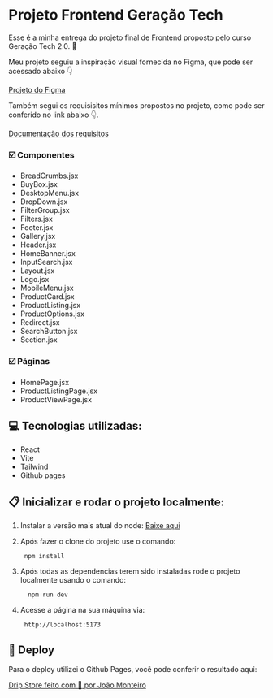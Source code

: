 # Projeto Frontend Geração Tech

Esse é a minha entrega do projeto final de Frontend proposto pelo curso Geração Tech 2.0. :raised_hands:

Meu projeto seguiu a inspiração visual fornecida no Figma, que pode ser acessado abaixo :point_down:

[Projeto do Figma](https://www.figma.com/design/cfb4F7ZXMFQmvmTn3PKI4z/DRIP-STORE---DIGITAL-COLLEGE?node-id=22-30)

Também segui os requisisitos mínimos propostos no projeto, como pode ser conferido no link abaixo :point_down:.

[Documentação dos requisitos](https://github.com/digitalcollegebr/projeto-digital-store)

### :ballot_box_with_check: Componentes 

- BreadCrumbs.jsx
- BuyBox.jsx
- DesktopMenu.jsx
- DropDown.jsx
- FilterGroup.jsx
- Filters.jsx
- Footer.jsx
- Gallery.jsx
- Header.jsx
- HomeBanner.jsx
- InputSearch.jsx
- Layout.jsx
- Logo.jsx
- MobileMenu.jsx
- ProductCard.jsx
- ProductListing.jsx
- ProductOptions.jsx
- Redirect.jsx
- SearchButton.jsx
- Section.jsx

### :ballot_box_with_check: Páginas

- HomePage.jsx
- ProductListingPage.jsx
- ProductViewPage.jsx


## :computer: Tecnologias utilizadas:

- React
- Vite
- Tailwind
- Github pages

## :clipboard: Inicializar e rodar o projeto localmente:

1. Instalar a versão mais atual do node:
[Baixe aqui](https://nodejs.org/en/download)

2. Após fazer o clone do projeto use o comando:

        npm install

2. Após todas as dependencias terem sido instaladas rode o projeto localmente usando o comando:
        
         npm run dev

3. Acesse a página na sua máquina via: 

        http://localhost:5173


## :rocket: Deploy

Para o deploy utilizei o Github Pages, você pode conferir o resultado aqui:

[Drip Store feito com :blue_heart: por João Monteiro](https://joaomonteirosn.github.io/dripstore-joao-gt/)